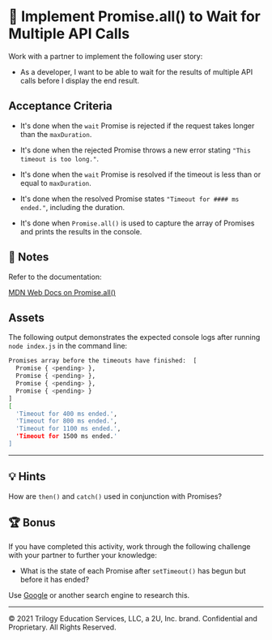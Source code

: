 # 📖 Implement Promise.all() to Wait for Multiple API Calls

Work with a partner to implement the following user story:

- As a developer, I want to be able to wait for the results of multiple API calls before I display the end result.

## Acceptance Criteria

- It's done when the `wait` Promise is rejected if the request takes longer than the `maxDuration`.

- It's done when the rejected Promise throws a new error stating `"This timeout is too long."`.

- It's done when the `wait` Promise is resolved if the timeout is less than or equal to `maxDuration`.

- It's done when the resolved Promise states `"Timeout for #### ms ended."`, including the duration.

- It's done when `Promise.all()` is used to capture the array of Promises and prints the results in the console.

## 📝 Notes

Refer to the documentation:

[MDN Web Docs on Promise.all()](https://developer.mozilla.org/en-US/docs/Web/JavaScript/Reference/Global_Objects/Promise/all)

## Assets

The following output demonstrates the expected console logs after running `node index.js` in the command line:

```sh
Promises array before the timeouts have finished:  [
  Promise { <pending> },
  Promise { <pending> },
  Promise { <pending> },
  Promise { <pending> }
]
[
  'Timeout for 400 ms ended.',
  'Timeout for 800 ms ended.',
  'Timeout for 1100 ms ended.',
  'Timeout for 1500 ms ended.'
]
```

---

## 💡 Hints

How are `then()` and `catch()` used in conjunction with Promises?

## 🏆 Bonus

If you have completed this activity, work through the following challenge with your partner to further your knowledge:

- What is the state of each Promise after `setTimeout()` has begun but before it has ended?

Use [Google](https://www.google.com) or another search engine to research this.

---

© 2021 Trilogy Education Services, LLC, a 2U, Inc. brand. Confidential and Proprietary. All Rights Reserved.
